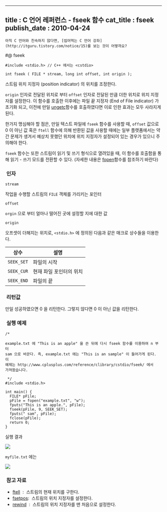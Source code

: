 ----------------
title : C 언어 레퍼런스 - fseek 함수
cat_title :  fseek
publish_date : 2010-04-24
--------------



```warning
아직 C 언어와 친숙하지 않다면, [씹어먹는 C 언어 강좌](http://itguru.tistory.com/notice/15)를 보는 것이 어떻까요?

```

#@ fseek

```info-format
#include <stdio.h> // C++ 에서는 <cstdio>

int fseek ( FILE * stream, long int offset, int origin );

```

스트림 위치 지정자 (position indicator) 의 위치를 조정한다.

`origin` 인자로 전달된 위치로 부터 `offset` 인자로 전달된 만큼 더한 위치로 위치 지정자를 설정한다.
이 함수를 호출한 이후에는 파일 끝 지정자 (End of File indicator) 가 초기화 되고, 이전에 만일 [ungetc](http://itguru.tistory.com/49)함수를 호출하였다면 이로 인한 효과는 모두 사라지게 된다.

한가지 명심해야 할 점은, 만일 텍스트 파일에 `fseek` 함수를 사용할 때, `offset` 값으로 0 이 아닌 값 혹은 `ftell` 함수에 의해 반환된 값을 사용할 때에는 일부 플랫폼에서는 약간 문제가 생겨서 예상치 못했던 위치에 위치 지정자가 설정되어 있는 경우가 있으니 주의해야 한다.

`fseek` 함수는 또한 스트림이 읽기 및 쓰기 형식으로 열려있을 때, 이 함수를 호출함을 통해 읽기 - 쓰기 모드를 전환할 수 있다. (자세한 내용은 [fopen](http://itguru.tistory.com/58)함수를 참조하기 바란다)



###  인자




`stream`

작업을 수행할 스트림의 `FILE` 객체를 가리키는 포인터

`offset`

`orgin` 으로 부터 얼마나 떨어진 곳에 설정할 지에 대한 값

`origin`

오프셋이 더해지는 위치로, `<stdio.h>` 에 정의된 다음과 같은 매크로 상수들을 이용한다.

|상수|설명|
|----|---|
|`SEEK_SET`|파일의 시작|
|`SEEK_CUR`|현재 파일 포인터의 위치|
|`SEEK_END`|파일의 끝|


###  리턴값




만일 성공하였으면 0 을 리턴한다. 그렇지 않다면 0 이 아닌 값을 리턴한다.



###  실행 예제




```cpp-formatted
/*

example.txt 에 "This is an apple" 을 쓴 뒤에 다시 fseek 함수를 이용하여 n 부터
sam 으로 바꾼다. 즉, example.txt 에는 "This is an sample" 이 들어가게 된다. 이
예제는 http://www.cplusplus.com/reference/clibrary/cstdio/fseek/ 에서
가져왔습니다.

 */
#include <stdio.h>

int main() {
  FILE* pFile;
  pFile = fopen("example.txt", "w");
  fputs("This is an apple.", pFile);
  fseek(pFile, 9, SEEK_SET);
  fputs(" sam", pFile);
  fclose(pFile);
  return 0;
}
```


실행 결과


![](http://img1.daumcdn.net/thumb/R1920x0/?fname=http%3A%2F%2Fcfile25.uf.tistory.com%2Fimage%2F1470C5114BD23C5D569FE8)

`myfile.txt` 에는


![](http://img1.daumcdn.net/thumb/R1920x0/?fname=http%3A%2F%2Fcfile7.uf.tistory.com%2Fimage%2F1470A1114BD23C5D437B49)





###  참고 자료

*  [ftell](http://itguru.tistory.com/74)  :  스트림의 현재 위치를 구한다.
*  [fsetpos](http://itguru.tistory.com/73):  스트림의 위치 지정자를 설정한다.
*  [rewind](http://itguru.tistory.com/75)  :  스트림의 위치 지정자를 맨 처음으로 설정한다.